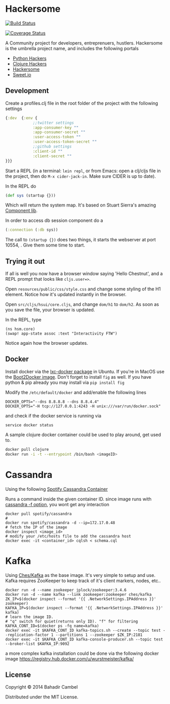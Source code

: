 # Hackersome

[![Build Status](https://travis-ci.org/bcambel/hackersome.svg?branch=development)](https://travis-ci.org/bcambel/hackersome)

[![Coverage Status](https://coveralls.io/repos/bcambel/hackersome/badge.png)](https://coveralls.io/r/bcambel/hackersome)

A Community project for developers, entreprenuers, hustlers. Hackersome is the umbrella project name, and includes the following portals

- [Python Hackers](http://pythonhackers.com)
- [Clojure Hackers](http://clojurehackers.com)
- [Hackersome](http://hackersome.com)
- [Sweet.io](http://sweet.io)

## Development

Create a profiles.clj file in the root folder of the project with the following settings

```clojure
{:dev  {:env {
			;;twitter settings
			:app-consumer-key ""
			:app-consumer-secret ""
			:user-access-token ""
			:user-access-token-secret ""
			;;github settings
			:client-id "" 
			:client-secret ""
}}}
```

Start a REPL (in a terminal: `lein repl`, or from Emacs: open a
clj/cljs file in the project, then do `M-x cider-jack-in`. Make sure
CIDER is up to date).

In the REPL do

```clojure
(def sys (startup {}))
```

Which will return the system map. It's based on Stuart Sierra's amazing [Component lib](https://github.com/stuartsierra/component).

In order to access db session component do a 

```clojure
(:connection (:db sys))
``` 

The call to `(startup {})` does two things, it starts the webserver at port
10554, . Give them some time to start.


## Trying it out

If all is well you now have a browser window saying 'Hello Chestnut',
and a REPL prompt that looks like `cljs.user=>`.

Open `resources/public/css/style.css` and change some styling of the
H1 element. Notice how it's updated instantly in the browser.

Open `src/cljs/hsui/core.cljs`, and change `dom/h1` to
`dom/h2`. As soon as you save the file, your browser is updated.

In the REPL, type

```
(ns hsm.core)
(swap! app-state assoc :text "Interactivity FTW")
```

Notice again how the browser updates.


Docker
---------------

Install docker via the [lxc-docker package](https://gist.github.com/bcambel/ba55a02124831388c4bc) in Ubuntu.
If you're in MacOS use the [Boot2Docker image](http://boot2docker.io/). Don't forget to install ```fig``` as well. If you have python & pip already you may install via ```pip install fig```

Modify the ```/etc/default/docker``` and add/enable the following lines

```
DOCKER_OPTS="--dns 8.8.8.8 --dns 8.8.4.4"
DOCKER_OPTS="-H tcp://127.0.0.1:4243 -H unix:///var/run/docker.sock"
```

and check if the docker service is running via

```
service docker status
```

A sample clojure docker container could be used to play around, get used to.

```bash
docker pull clojure
docker run -i -t --entrypoint /bin/bash <imageID>
```

Cassandra 
==========

Using the following [Spotify Cassandra Container](https://github.com/spotify/docker-cassandra)


Runs a command inside the given container ID. 
since image runs with [cassandra -f option](https://github.com/spotify/docker-cassandra/blob/master/cassandra/scripts/cassandra-singlenode.sh#L33), you wont get any interaction

```
docker pull spotify/cassandra
# 
docker run spotify/cassandra -d --ip=172.17.0.48
# fetch the IP of the image
docker inspect <image_id> 
# modify your /etc/hosts file to add the cassandra host
docker exec -it <container_id> cqlsh < schema.cql
```

Kafka
==========

Using [Ches/Kafka](https://registry.hub.docker.com/u/ches/kafka/) as the base image. It's very simple to 
setup and use. Kafka requires ZooKeeper to keep track of it's client markers, nodes, etc..

```shell
docker run -d --name zookeeper jplock/zookeeper:3.4.6
docker run -d --name kafka --link zookeeper:zookeeper ches/kafka
ZK_IP=$(docker inspect --format '{{ .NetworkSettings.IPAddress }}' zookeeper)
KAFKA_IP=$(docker inspect --format '{{ .NetworkSettings.IPAddress }}' kafka)
# learn the image ID. 
# "q" switch for quiet(returns only ID). "f" for filtering
KAFKA_CONT_ID=$(docker ps -fq name=kafka)
docker exec -it $KAFKA_CONT_ID kafka-topics.sh --create --topic test --replication-factor 1 --partitions 1 --zookeeper $ZK_IP:2181
docker exec -it $KAFKA_CONT_ID kafka-console-producer.sh --topic test --broker-list $KAFKA_IP:9092
```

a more complex kafka installation could be done via the following docker image
https://registry.hub.docker.com/u/wurstmeister/kafka/

## License

Copyright © 2014 Bahadir Cambel

Distributed under the MIT License.
